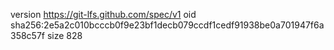 version https://git-lfs.github.com/spec/v1
oid sha256:2e5a2c010bcccb0f9e23bf1decb079ccdf1cedf91938be0a701947f6a358c57f
size 828
